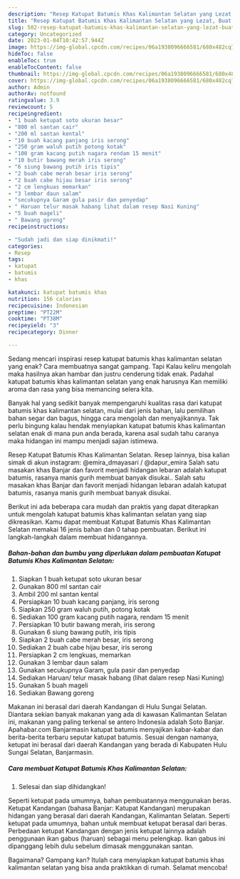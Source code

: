 ```yaml
---
description: "Resep Katupat Batumis Khas Kalimantan Selatan yang Lezat, Buat Buka Puasa}"
title: "Resep Katupat Batumis Khas Kalimantan Selatan yang Lezat, Buat Buka Puasa}"
slug: 502-resep-katupat-batumis-khas-kalimantan-selatan-yang-lezat-buat-buka-puasa
category: Uncategorized
date: 2023-01-04T10:42:57.944Z
image: https://img-global.cpcdn.com/recipes/06a1938096666581/680x482cq70/katupat-batumis-khas-kalimantan-selatan-foto-resep-utama.jpg
hideToc: false
enableToc: true
enableTocContent: false
thumbnail: https://img-global.cpcdn.com/recipes/06a1938096666581/680x482cq70/katupat-batumis-khas-kalimantan-selatan-foto-resep-utama.jpg
cover: https://img-global.cpcdn.com/recipes/06a1938096666581/680x482cq70/katupat-batumis-khas-kalimantan-selatan-foto-resep-utama.jpg
author: Admin
authorAv: notfound
ratingvalue: 3.9
reviewcount: 5
recipeingredient:
- "1 buah ketupat soto ukuran besar"
- "800 ml santan cair"
- "200 ml santan kental"
- "10 buah kacang panjang iris serong"
- "250 gram waluh putih potong kotak"
- "100 gram kacang putih nagara rendam 15 menit"
- "10 butir bawang merah iris serong"
- "6 siung bawang putih iris tipis"
- "2 buah cabe merah besar iris serong"
- "2 buah cabe hijau besar iris serong"
- "2 cm lengkuas memarkan"
- "3 lembar daun salam"
- "secukupnya Garam gula pasir dan penyedap"
- " Haruan telur masak habang lihat dalam resep Nasi Kuning"
- "5 buah mageli"
- " Bawang goreng"
recipeinstructions:

- "Sudah jadi dan siap dinikmati!"
categories:
- Resep
tags:
- katupat
- batumis
- khas

katakunci: katupat batumis khas 
nutrition: 156 calories
recipecuisine: Indonesian
preptime: "PT22M"
cooktime: "PT38M"
recipeyield: "3"
recipecategory: Dinner

---
```



Sedang mencari inspirasi resep katupat batumis khas kalimantan selatan yang enak? Cara membuatnya sangat gampang. Tapi Kalau keliru mengolah maka hasilnya akan hambar dan justru cenderung tidak enak. Padahal katupat batumis khas kalimantan selatan yang enak harusnya Kan memiliki aroma dan rasa yang bisa memancing selera kita.


Banyak hal yang sedikit banyak mempengaruhi kualitas rasa dari katupat batumis khas kalimantan selatan, mulai dari jenis bahan, lalu pemilihan bahan segar dan bagus, hingga cara mengolah dan menyajikannya. Tak perlu bingung kalau hendak menyiapkan katupat batumis khas kalimantan selatan enak di mana pun anda berada, karena asal sudah tahu caranya maka hidangan ini mampu menjadi sajian istimewa.

Resep Katupat Batumis Khas Kalimantan Selatan. Resep lainnya, bisa kalian simak di akun instagram: @emira_dmayasari / @dapur_emira Salah satu masakan khas Banjar dan favorit menjadi hidangan lebaran adalah katupat batumis, rasanya manis gurih membuat banyak disukai.. Salah satu masakan khas Banjar dan favorit menjadi hidangan lebaran adalah katupat batumis, rasanya manis gurih membuat banyak disukai.


Berikut ini ada beberapa cara mudah dan praktis yang dapat diterapkan untuk mengolah katupat batumis khas kalimantan selatan yang siap dikreasikan. Kamu dapat membuat Katupat Batumis Khas Kalimantan Selatan memakai 16 jenis bahan dan 0 tahap pembuatan. Berikut ini langkah-langkah dalam membuat hidangannya.

<!--inarticleads1-->

##### Bahan-bahan dan bumbu yang diperlukan dalam pembuatan Katupat Batumis Khas Kalimantan Selatan:

1. Siapkan 1 buah ketupat soto ukuran besar
1. Gunakan 800 ml santan cair
1. Ambil 200 ml santan kental
1. Persiapkan 10 buah kacang panjang, iris serong
1. Siapkan 250 gram waluh putih, potong kotak
1. Sediakan 100 gram kacang putih nagara, rendam 15 menit
1. Persiapkan 10 butir bawang merah, iris serong
1. Gunakan 6 siung bawang putih, iris tipis
1. Siapkan 2 buah cabe merah besar, iris serong
1. Sediakan 2 buah cabe hijau besar, iris serong
1. Persiapkan 2 cm lengkuas, memarkan
1. Gunakan 3 lembar daun salam
1. Gunakan secukupnya Garam, gula pasir dan penyedap
1. Sediakan  Haruan/ telur masak habang (lihat dalam resep Nasi Kuning)
1. Gunakan 5 buah mageli
1. Sediakan  Bawang goreng


Makanan ini berasal dari daerah Kandangan di Hulu Sungai Selatan. Diantara sekian banyak makanan yang ada di kawasan Kalimantan Selatan ini, makanan yang paling terkenal se antero Indonesia adalah Soto Banjar. Apahabar.com Banjarmasin katupat batumis menyajikan kabar-kabar dan berita-berita terbaru seputar katupat batumis. Sesuai dengan namanya, ketupat ini berasal dari daerah Kandangan yang berada di Kabupaten Hulu Sungai Selatan, Banjarmasin. 

<!--inarticleads2-->

##### Cara membuat Katupat Batumis Khas Kalimantan Selatan:


1. Selesai dan siap dihidangkan!

Seperti ketupat pada umumnya, bahan pembuatannya menggunakan beras. Ketupat Kandangan (bahasa Banjar: Katupat Kandangan) merupakan hidangan yang berasal dari daerah Kandangan, Kalimantan Selatan. Seperti ketupat pada umumnya, bahan untuk membuat ketupat berasal dari beras. Perbedaan ketupat Kandangan dengan jenis ketupat lainnya adalah penggunaan ikan gabus (haruan) sebagai menu pelengkap. Ikan gabus ini dipanggang lebih dulu sebelum dimasak menggunakan santan. 

Bagaimana? Gampang kan? Itulah cara menyiapkan katupat batumis khas kalimantan selatan yang bisa anda praktikkan di rumah. Selamat mencoba!
